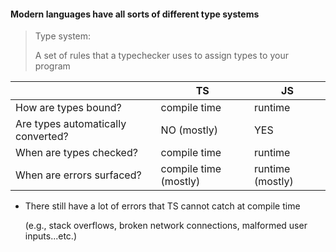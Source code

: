 #### Modern languages have all sorts of different type systems

> Type system:
>
> A set of rules that a typechecker uses to assign types to your program

|                                    | TS                    | JS               |
| ---------------------------------- | --------------------- | ---------------- |
| How are types bound?               | compile time          | runtime          |
| Are types automatically converted? | NO (mostly)           | YES              |
| When are types checked?            | compile time          | runtime          |
| When are errors surfaced?          | compile time (mostly) | runtime (mostly) |

-   There still have a lot of errors that TS cannot catch at compile time

    (e.g., stack overflows, broken network connections, malformed user inputs...etc.)
